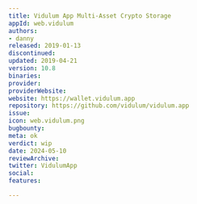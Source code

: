 ```yaml
---
title: Vidulum App Multi-Asset Crypto Storage
appId: web.vidulum
authors:
- danny
released: 2019-01-13
discontinued: 
updated: 2019-04-21
version: 10.8
binaries: 
provider: 
providerWebsite: 
website: https://wallet.vidulum.app
repository: https://github.com/vidulum/vidulum.app
issue: 
icon: web.vidulum.png
bugbounty: 
meta: ok
verdict: wip
date: 2024-05-10
reviewArchive: 
twitter: VidulumApp
social: 
features: 

---
```


